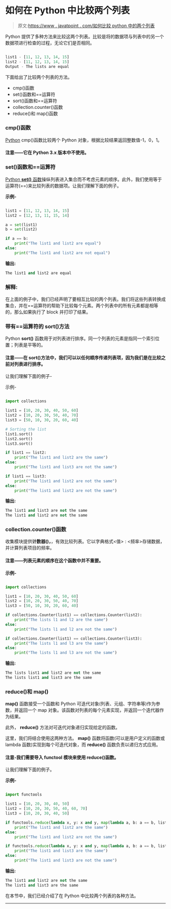# 如何在 Python 中比较两个列表

> 原文:[https://www . javatpoint . com/如何比较 python 中的两个列表](https://www.javatpoint.com/how-to-compare-two-lists-in-python)

Python 提供了多种方法来比较这两个列表。比较是将的数据项与列表中的另一个数据项进行检查的过程，无论它们是否相同。

```py

list1 - [11, 12, 13, 14, 15]
list2 - [11, 12, 13, 14, 15]
Output - The lists are equal

```

下面给出了比较两个列表的方法。

*   cmp()函数
*   set()函数和==运算符
*   sort()函数和==运算符
*   collection.counter()函数
*   reduce()和 map()函数

### cmp()函数

[Python](https://www.javatpoint.com/python-tutorial) cmp()函数比较两个 Python 对象，根据比较结果返回整数值-1，0，1。

#### 注意——它在 Python 3.x 版本中不使用。

### set()函数和==运算符

[Python **set()** 函数](https://www.javatpoint.com/python-set-function)操纵列表进入集合而不考虑元素的顺序。此外，我们使用等于运算符(==)来比较列表的数据项。让我们理解下面的例子。

**示例-**

```py

list1 = [11, 12, 13, 14, 15]
list2 = [12, 13, 11, 15, 14]

a = set(list1)
b = set(list2)

if a == b:
    print("The list1 and list2 are equal")
else:
    print("The list1 and list2 are not equal")

```

**输出:**

```py
The list1 and list2 are equal

```

### 解释:

在上面的例子中，我们已经声明了要相互比较的两个列表。我们将这些列表转换成集合，并在==运算符的帮助下比较每个元素。两个列表中的所有元素都是相等的，那么如果执行了 block 并打印了结果。

### 带有==运算符的 sort()方法

Python **sort()** 函数用于对列表进行排序。同一个列表的元素是指同一个索引位置；列表是平等的。

#### 注意——在 sort()方法中，我们可以以任何顺序传递列表项，因为我们是在比较之前对列表进行排序。

让我们理解下面的例子-

示例-

```py

import collections

list1 = [10, 20, 30, 40, 50, 60]
list2 = [10, 20, 30, 50, 40, 70]
list3 = [50, 10, 30, 20, 60, 40]

# Sorting the list
list1.sort()
list2.sort()
list3.sort()

if list1 == list2:
    print("The list1 and list2 are the same")
else:
    print("The list1 and list3 are not the same")

if list1 == list3:
    print("The list1 and list2 are not the same")
else:
    print("The list1 and list2 are not the same")

```

**输出:**

```py
The list1 and list3 are not the same
The list1 and list2 are not the same

```

### collection.counter()函数

收集模块提供**计数器()，**，有效比较列表。它以字典格式<值> : <频率>存储数据，并计算列表项目的频率。

#### 注意——列表元素的顺序在这个函数中并不重要。

**示例-**

```py

import collections

list1 = [10, 20, 30, 40, 50, 60]
list2 = [10, 20, 30, 50, 40, 70]
list3 = [50, 10, 30, 20, 60, 40]

if collections.Counter(list1) == collections.Counter(list2):
    print("The lists l1 and l2 are the same")
else:
    print("The lists l1 and l2 are not the same")

if collections.Counter(list1) == collections.Counter(list3):
    print("The lists l1 and l3 are the same")
else:
    print("The lists l1 and l3 are not the same")

```

**输出:**

```py
The lists list1 and list2 are not the same
The lists list1 and list3 are the same

```

### reduce()和 map()

**map()** 函数接受一个函数和 Python 可迭代对象(列表、元组、字符串等)作为参数，并返回一个 map 对象。该函数对列表的每个元素实现，并返回一个迭代器作为结果。

此外， **reduce()** 方法对可迭代对象递归实现给定的函数。

这里，我们将结合使用这两种方法。 **map()** 函数将函数(可以是用户定义的函数或 lambda 函数)实现到每个可迭代对象，而 **reduce()** 函数负责以递归方式应用。

#### 注意-我们需要导入 functool 模块来使用 reduce()函数。

让我们理解下面的例子。

**示例-**

```py

import functools

list1 = [10, 20, 30, 40, 50]
list2 = [10, 20, 30, 50, 40, 60, 70]
list3 = [10, 20, 30, 40, 50]

if functools.reduce(lambda x, y: x and y, map(lambda a, b: a == b, list1, list2), True):
    print("The list1 and list2 are the same")
else:
    print("The list1 and list2 are not the same")

if functools.reduce(lambda x, y: x and y, map(lambda a, b: a == b, list1, list3), True):
    print("The list1 and list3 are the same")
else:
    print("The list1 and list3 are not the same")

```

**输出:**

```py
The list1 and list2 are not the same
The list1 and list3 are the same

```

在本节中，我们已经介绍了在 Python 中比较两个列表的各种方法。

* * *